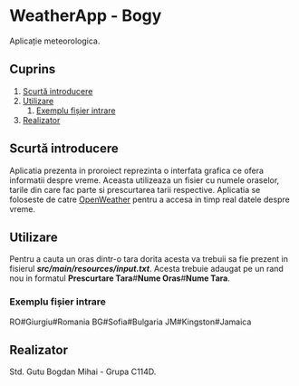 # WeatherApp - Bogy
Aplicație meteorologica.
	
## Cuprins
1. [Scurtă introducere](#introducere)
2. [Utilizare](#paragraf1)
    1. [Exemplu fișier intrare](#subparagraf)
3. [Realizator](#paragraf3)

## Scurtă introducere <a name="introducere"></a>
Aplicatia prezenta in proroiect reprezinta o interfata grafica ce ofera informatii despre vreme. Aceasta utilizeaza un fisier cu numele oraselor, tarile din care fac parte si prescurtarea tarii respective. Aplicatia se foloseste de catre  [OpenWeather](https://openweathermap.org) pentru a accesa in timp real datele despre vreme.

## Utilizare <a name="paragraf1"></a>
Pentru a cauta un oras dintr-o tara dorita acesta va trebuii sa fie prezent in fisierul **_src/main/resources/input.txt_**. Acesta trebuie adaugat pe un rand nou in formatul **Prescurtare Tara**#**Nume Oras**#**Nume Tara**.


### Exemplu fișier intrare <a name="subparagraf"></a>
RO#Giurgiu#Romania
BG#Sofia#Bulgaria
JM#Kingston#Jamaica

## Realizator <a name="paragraf3"></a>
Std. Gutu Bogdan Mihai - Grupa C114D.



